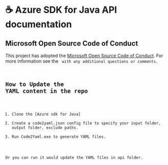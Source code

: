 # ☕️ Azure SDK for Java API documentation

## Microsoft Open Source Code of Conduct

This project has adopted the [Microsoft Open Source Code of Conduct](https://opensource.microsoft.com/codeofconduct/).
For more information see the <Code of Conduct FAQ> with any additional questions or comments.

## How to Update the YAML content in the repo

1. Clone the [Azure sdk for Java]
2. Create a code2yaml.json config file to specify your input folder, output folder, exclude paths.
3. Run Code2Yaml.exe to generate YAML files.

Or you can run it would update the YAML files in api folder.
